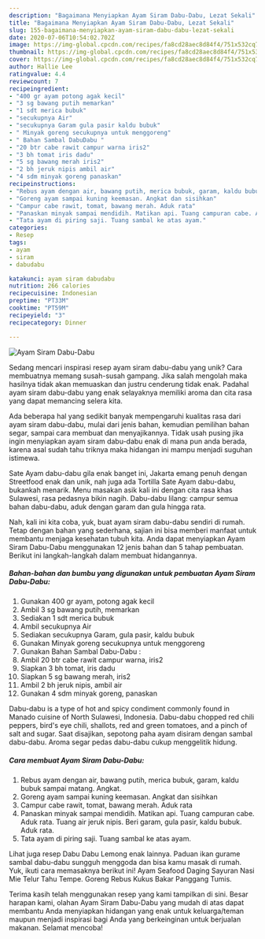 ```yaml
---
description: "Bagaimana Menyiapkan Ayam Siram Dabu-Dabu, Lezat Sekali"
title: "Bagaimana Menyiapkan Ayam Siram Dabu-Dabu, Lezat Sekali"
slug: 155-bagaimana-menyiapkan-ayam-siram-dabu-dabu-lezat-sekali
date: 2020-07-06T10:54:02.702Z
image: https://img-global.cpcdn.com/recipes/fa8cd28aec8d84f4/751x532cq70/ayam-siram-dabu-dabu-foto-resep-utama.jpg
thumbnail: https://img-global.cpcdn.com/recipes/fa8cd28aec8d84f4/751x532cq70/ayam-siram-dabu-dabu-foto-resep-utama.jpg
cover: https://img-global.cpcdn.com/recipes/fa8cd28aec8d84f4/751x532cq70/ayam-siram-dabu-dabu-foto-resep-utama.jpg
author: Hallie Lee
ratingvalue: 4.4
reviewcount: 7
recipeingredient:
- "400 gr ayam potong agak kecil"
- "3 sg bawang putih memarkan"
- "1 sdt merica bubuk"
- "secukupnya Air"
- "secukupnya Garam gula pasir kaldu bubuk"
- " Minyak goreng secukupnya untuk menggoreng"
- " Bahan Sambal DabuDabu "
- "20 btr cabe rawit campur warna iris2"
- "3 bh tomat iris dadu"
- "5 sg bawang merah iris2"
- "2 bh jeruk nipis ambil air"
- "4 sdm minyak goreng panaskan"
recipeinstructions:
- "Rebus ayam dengan air, bawang putih, merica bubuk, garam, kaldu bubuk sampai matang. Angkat."
- "Goreng ayam sampai kuning keemasan. Angkat dan sisihkan"
- "Campur cabe rawit, tomat, bawang merah. Aduk rata"
- "Panaskan minyak sampai mendidih. Matikan api. Tuang campuran cabe. Aduk rata. Tuang air jeruk nipis. Beri garam, gula pasir, kaldu bubuk. Aduk rata."
- "Tata ayam di piring saji. Tuang sambal ke atas ayam."
categories:
- Resep
tags:
- ayam
- siram
- dabudabu

katakunci: ayam siram dabudabu 
nutrition: 266 calories
recipecuisine: Indonesian
preptime: "PT33M"
cooktime: "PT59M"
recipeyield: "3"
recipecategory: Dinner

---
```



![Ayam Siram Dabu-Dabu](https://img-global.cpcdn.com/recipes/fa8cd28aec8d84f4/751x532cq70/ayam-siram-dabu-dabu-foto-resep-utama.jpg)

Sedang mencari inspirasi resep ayam siram dabu-dabu yang unik? Cara membuatnya memang susah-susah gampang. Jika salah mengolah maka hasilnya tidak akan memuaskan dan justru cenderung tidak enak. Padahal ayam siram dabu-dabu yang enak selayaknya memiliki aroma dan cita rasa yang dapat memancing selera kita.

Ada beberapa hal yang sedikit banyak mempengaruhi kualitas rasa dari ayam siram dabu-dabu, mulai dari jenis bahan, kemudian pemilihan bahan segar, sampai cara membuat dan menyajikannya. Tidak usah pusing jika ingin menyiapkan ayam siram dabu-dabu enak di mana pun anda berada, karena asal sudah tahu triknya maka hidangan ini mampu menjadi suguhan istimewa.

Sate Ayam dabu-dabu gila enak banget ini, Jakarta emang penuh dengan Streetfood enak dan unik, nah juga ada Tortilla Sate Ayam dabu-dabu, bukankah menarik. Menu masakan asik kali ini dengan cita rasa khas Sulawesi, rasa pedasnya bikin nagih. Dabu-dabu lilang: campur semua bahan dabu-dabu, aduk dengan garam dan gula hingga rata.


Nah, kali ini kita coba, yuk, buat ayam siram dabu-dabu sendiri di rumah. Tetap dengan bahan yang sederhana, sajian ini bisa memberi manfaat untuk membantu menjaga kesehatan tubuh kita. Anda dapat menyiapkan Ayam Siram Dabu-Dabu menggunakan 12 jenis bahan dan 5 tahap pembuatan. Berikut ini langkah-langkah dalam membuat hidangannya.

<!--inarticleads1-->

##### Bahan-bahan dan bumbu yang digunakan untuk pembuatan Ayam Siram Dabu-Dabu:

1. Gunakan 400 gr ayam, potong agak kecil
1. Ambil 3 sg bawang putih, memarkan
1. Sediakan 1 sdt merica bubuk
1. Ambil secukupnya Air
1. Sediakan secukupnya Garam, gula pasir, kaldu bubuk
1. Gunakan  Minyak goreng secukupnya untuk menggoreng
1. Gunakan  Bahan Sambal Dabu-Dabu :
1. Ambil 20 btr cabe rawit campur warna, iris2
1. Siapkan 3 bh tomat, iris dadu
1. Siapkan 5 sg bawang merah, iris2
1. Ambil 2 bh jeruk nipis, ambil air
1. Gunakan 4 sdm minyak goreng, panaskan


Dabu-dabu is a type of hot and spicy condiment commonly found in Manado cuisine of North Sulawesi, Indonesia. Dabu-dabu chopped red chili peppers, bird&#39;s eye chili, shallots, red and green tomatoes, and a pinch of salt and sugar. Saat disajikan, sepotong paha ayam disiram dengan sambal dabu-dabu. Aroma segar pedas dabu-dabu cukup menggelitik hidung. 

<!--inarticleads2-->

##### Cara membuat Ayam Siram Dabu-Dabu:

1. Rebus ayam dengan air, bawang putih, merica bubuk, garam, kaldu bubuk sampai matang. Angkat.
1. Goreng ayam sampai kuning keemasan. Angkat dan sisihkan
1. Campur cabe rawit, tomat, bawang merah. Aduk rata
1. Panaskan minyak sampai mendidih. Matikan api. Tuang campuran cabe. Aduk rata. Tuang air jeruk nipis. Beri garam, gula pasir, kaldu bubuk. Aduk rata.
1. Tata ayam di piring saji. Tuang sambal ke atas ayam.


Lihat juga resep Dabu Dabu Lemong enak lainnya. Paduan ikan gurame sambal dabu-dabu sungguh menggoda dan bisa kamu masak di rumah. Yuk, ikuti cara memasaknya berikut ini! Ayam Seafood Daging Sayuran Nasi Mie Telur Tahu Tempe. Goreng Rebus Kukus Bakar Panggang Tumis. 

Terima kasih telah menggunakan resep yang kami tampilkan di sini. Besar harapan kami, olahan Ayam Siram Dabu-Dabu yang mudah di atas dapat membantu Anda menyiapkan hidangan yang enak untuk keluarga/teman maupun menjadi inspirasi bagi Anda yang berkeinginan untuk berjualan makanan. Selamat mencoba!
